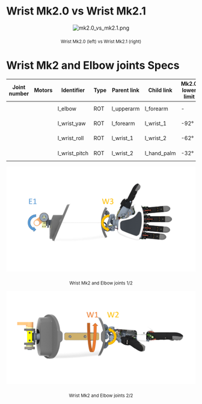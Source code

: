 # Wrist Mk2.0 vs Wrist Mk2.1
<p align="center">
  <img  src=    "../img/mk2.0_vs_mk2.1.png"
        title=  "mk2.0_vs_mk2.1.png"
        width=  "">
</p>
<p align="center">
  <sub>Wrist Mk2.0 (left) vs Wrist Mk2.1 (right)</sub>
</p>

# Wrist Mk2 and Elbow joints Specs

| Joint number | Motors | Identifier    | Type | Parent link | Child link  | Mk2.0 lower limit | Mk2.0 upper limit | Mk2.1 low. l. | Mk2.1 upp. l. | Notes        |
|--------------|--------|---------------|------|-------------|-------------|-------------------|-------------------|---------------|---------------|--------------|
|              |        | l_elbow       | ROT  | l_upperarm  | l_forearm   | -                 | -                 | -             | -             | E1 in fig.   |
|              |        | l_wrist_yaw   | ROT  | l_forearm   | l_wrist_1   | -92°              | 92°               | -92°          | 92°           | W1 in fig.   |
|              |        | l_wrist_roll  | ROT  | l_wrist_1   | l_wrist_2   | -62°              | 52°               | -33°          | 40°           | W2 in fig.   |
|              |        | l_wrist_pitch | ROT  | l_wrist_2   | l_hand_palm | -32°              | 32°               | -20°          | 20°           | W3 in fig.   |

<p align="center">
  <img  src=    "./img/pitches.png"
        title=  "pitches.png"
        width=  "750">
</p>
<p align="center">
  <sub>Wrist Mk2 and Elbow joints 1/2</sub>
</p>

<p align="center">
  <img  src=    "./img/wrist-yaw-roll.png"
        title=  "wrist-yaw-roll.png"
        width=  "750">
</p>
<p align="center">
  <sub>Wrist Mk2 and Elbow joints 2/2</sub>
</p>